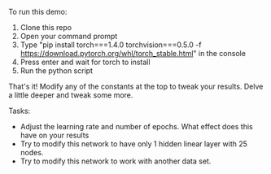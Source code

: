 To run this demo:

1. Clone this repo
2. Open your command prompt
3. Type "pip install torch===1.4.0 torchvision===0.5.0 -f https://download.pytorch.org/whl/torch_stable.html" in the console
4. Press enter and wait for torch to install
5. Run the python script

That's it! Modify any of the constants at the top to tweak your results. Delve a little deeper and tweak some more.

Tasks:
 - Adjust the learning rate and number of epochs. What effect does this have on your results
 - Try to modify this network to have only 1 hidden linear layer with 25 nodes.
 - Try to modify this network to work with another data set.
